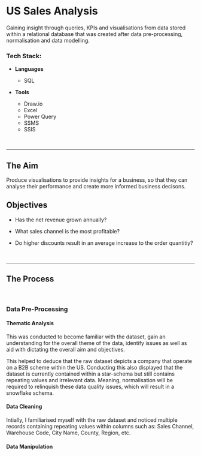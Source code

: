 # US Sales Analysis
Gaining insight through queries, KPIs and visualisations from data stored within a relational database that was created after data pre-processing, normalisation and data modelling.

### Tech Stack:
* **Languages**
  
  - SQL
    
* **Tools**
    
  - Draw.io
  - Excel
  - Power Query
  - SSMS
  - SSIS
<br/>

___

## The Aim
Produce visualisations to provide insights for a business, so that they can analyse their performance and create more informed business decisons.

## Objectives
- Has the net revenue grown annually?

- What sales channel is the most profitable?

- Do higher discounts result in an average increase to the order quantitiy?
<br/>

___

## The Process

<br/>

### Data Pre-Processing


#### Thematic Analysis

This was conducted to become familiar with the dataset, gain an understanding for the overall theme of the data, identify issues as well as aid with dictating the overall aim and objectives.  

This helped to deduce that the raw dataset depicts a company that operate on a B2B scheme within the US. Conducting this also displayed that the dataset is currently  contained within a star-schema but still contains repeating values and irrelevant data. Meaning, normalisation will be required to relinquish these data quality issues, which will result in a snowflake schema.

#### Data Cleaning

Intially, I familiarised myself with the raw dataset and noticed multiple records containing repeating values within columns such as: Sales Channel, Warehouse Code, City Name, County, Region, etc.

#### Data Manipulation



